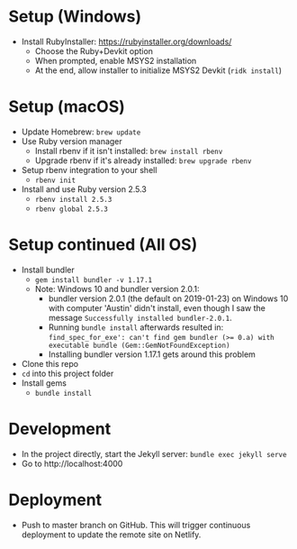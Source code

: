 # Setup (Windows)
* Install RubyInstaller: https://rubyinstaller.org/downloads/
  * Choose the Ruby+Devkit option
  * When prompted, enable MSYS2 installation
  * At the end, allow installer to initialize MSYS2 Devkit (`ridk install`)

# Setup (macOS)
* Update Homebrew: `brew update`
* Use Ruby version manager
  * Install rbenv if it isn't installed: `brew install rbenv`
  * Upgrade rbenv if it's already installed: `brew upgrade rbenv`
* Setup rbenv integration to your shell
  * `rbenv init`
* Install and use Ruby version 2.5.3
  * `rbenv install 2.5.3`
  * `rbenv global 2.5.3`

# Setup continued (All OS)
* Install bundler
  * `gem install bundler -v 1.17.1`
  * Note: Windows 10 and bundler version 2.0.1:
    * bundler version 2.0.1 (the default on 2019-01-23) on Windows 10 with computer 'Austin' didn't install, even though I saw the message `Successfully installed bundler-2.0.1`.
    * Running `bundle install` afterwards resulted in: `find_spec_for_exe': can't find gem bundler (>= 0.a) with executable bundle (Gem::GemNotFoundException)`
    * Installing bundler version 1.17.1 gets around this problem
* Clone this repo
* `cd` into this project folder
* Install gems
  * `bundle install`

# Development
* In the project directly, start the Jekyll server: `bundle exec jekyll serve`
* Go to http://localhost:4000

# Deployment
* Push to master branch on GitHub. This will trigger continuous deployment to update the remote site on Netlify.